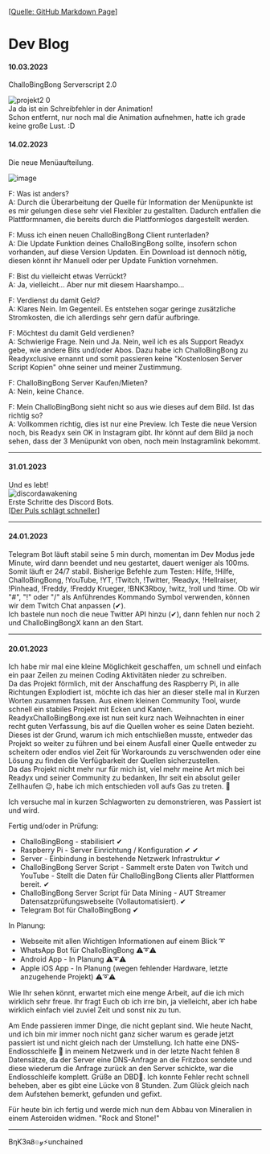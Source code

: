 [[Quelle: GitHub Markdown Page](https://github.com/BNK3R-Boy/ReadyxChalloBingBong/blob/main/devblog.md)]  
# Dev Blog

#### 10.03.2023
ChalloBingBong Serverscript 2.0

![projekt2 0](https://user-images.githubusercontent.com/17516608/224299025-82b5d5ba-9695-4fe3-bdbe-bc102514d333.gif)  
Ja da ist ein Schreibfehler in der Animation!  
Schon entfernt, nur noch mal die Animation aufnehmen, hatte ich grade keine große Lust. :D

#### 14.02.2023
Die neue Menüaufteilung.

![image](https://user-images.githubusercontent.com/17516608/218749247-4ea60f5b-f6cf-4596-8c9f-f9afee43809b.png)

F: Was ist anders?  
A: Durch die Überarbeitung der Quelle für Information der Menüpunkte ist es mir gelungen diese sehr viel Flexibler zu gestallten. Dadurch entfallen die Plattformnamen, die bereits durch die Plattformlogos dargestellt werden.  
  
F: Muss ich einen neuen ChalloBingBong Client runterladen?  
A: Die Update Funktion deines ChalloBingBong sollte, insofern schon vorhanden, auf diese Version Updaten. Ein Download ist dennoch nötig, diesen könnt ihr Manuell oder per Update Funktion vornehmen.  
  
F: Bist du vielleicht etwas Verrückt?  
A: Ja, vielleicht... Aber nur mit diesem Haarshampo...  
  
F: Verdienst du damit Geld?  
A: Klares Nein. Im Gegenteil. Es entstehen sogar geringe zusätzliche Stromkosten, die ich allerdings sehr gern dafür aufbringe.  
  
F: Möchtest du damit Geld verdienen?  
A: Schwierige Frage. Nein und Ja. Nein, weil ich es als Support Readyx gebe, wie andere Bits und/oder Abos. Dazu habe ich ChalloBingBong zu Readyxclusive ernannt und somit passieren keine "Kostenlosen Server Script Kopien" ohne seiner und meiner Zustimmung.  
  
F: ChalloBingBong Server Kaufen/Mieten?  
A: Nein, keine Chance.  

F: Mein ChalloBingBong sieht nicht so aus wie dieses auf dem Bild. Ist das richtig so?  
A: Vollkommen richtig, dies ist nur eine Preview. Ich Teste die neue Version noch, bis Readyx sein OK in Instagram gibt. Ihr könnt auf dem Bild ja noch sehen, dass der 3 Menüpunkt von oben, noch mein Instagramlink bekommt.  

---

#### 31.01.2023
Und es lebt!  
![discordawakening](https://user-images.githubusercontent.com/17516608/215745474-4c88183f-6c0a-44ed-9ecc-75284820b99a.png)  
Erste Schritte des Discord Bots.  
[[Der Puls schlägt schneller](https://www.google.com/search?q=du+puls+schl%C3%A4g+schneller+h%C3%B6rst+du+unsere&rlz=1C1CHBF_deDE981DE981&oq=du+puls+schl%C3%A4g+schneller+h%C3%B6rst+du+unsere+&aqs=chrome..69i57j69i64.15195j0j7&sourceid=chrome&ie=UTF-8#fpstate=ive&vld=cid:52bb0cde,vid:gUsmfvZe024)]  

---

#### 24.01.2023
Telegram Bot läuft stabil seine 5 min durch, momentan im Dev Modus jede Minute, wird dann beendet und neu gestartet, dauert weniger als 100ms. Somit läuft er 24/7 stabil. Bisherige Befehle zum Testen: Hilfe, !Hilfe, ChalloBingBong, !YouTube, !YT, !Twitch, !Twitter, !Readyx, !Hellraiser, !Pinhead, !Freddy, !Freddy Krueger, !BNK3Rboy, !witz, !roll und !time. Ob wir "#", "!" oder "/" als Anführendes Kommando Symbol verwenden, können wir dem Twitch Chat anpassen (✔).  
Ich bastele nun noch die neue Twitter API hinzu (✔), dann fehlen nur noch 2 und ChalloBingBongX kann an den Start. 

---

#### 20.01.2023
Ich habe mir mal eine kleine Möglichkeit geschaffen, um schnell und einfach ein paar Zeilen zu meinen Coding Aktivitäten nieder zu schreiben.  
Da das Projekt förmlich, mit der Anschaffung des Raspberry Pi, in alle Richtungen Explodiert ist, möchte ich das hier an dieser stelle mal in Kurzen Worten zusammen fassen. Aus einem kleinen Community Tool, wurde schnell ein stabiles Projekt mit Ecken und Kanten. ReadyxChalloBingBong.exe ist nun seit kurz nach Weihnachten in einer recht guten Verfassung, bis auf die Quellen woher es seine Daten bezieht. Dieses ist der Grund, warum ich mich entschließen musste, entweder das Projekt so weiter zu führen und bei einem Ausfall einer Quelle entweder zu scheitern oder endlos viel Zeit für Workarounds zu verschwenden oder eine Lösung zu finden die Verfügbarkeit der Quellen sicherzustellen.  
Da das Projekt nicht mehr nur für mich ist, viel mehr meine Art mich bei Readyx und seiner Community zu bedanken, Ihr seit ein absolut geiler Zellhaufen 😉, habe ich mich entschieden voll aufs Gas zu treten. 🚗

Ich versuche mal in kurzen Schlagworten zu demonstrieren, was Passiert ist und wird.

Fertig und/oder in Prüfung:

- ChalloBingBong - stabilisiert ✔
- Raspberry Pi - Server Einrichtung / Konfiguration ✔ ✔
- Server - Einbindung in bestehende Netzwerk Infrastruktur ✔
- ChalloBingBong Server Script - Sammelt erste Daten von Twitch und YouTube - Stellt die Daten für ChalloBingBong Clients aller Plattformen bereit. ✔
- ChalloBingBong Server Script für Data Mining - AUT Streamer Datensatzprüfungswebseite (Vollautomatisiert). ✔
- Telegram Bot für ChalloBingBong ✔

In Planung:

- Webseite mit allen Wichtigen Informationen auf einem Blick ➰
- WhatsApp Bot für ChalloBingBong ⚠➰⚠
- Android App - In Planung ⚠➰⚠
- Apple iOS App - In Planung (wegen fehlender Hardware, letzte anzugehende Projekt) ⚠➰⚠

Wie Ihr sehen könnt, erwartet mich eine menge Arbeit, auf die ich mich wirklich sehr freue.
Ihr fragt Euch ob ich irre bin, ja vielleicht, aber ich habe wirklich einfach viel zuviel Zeit und sonst nix zu tun.

Am Ende passieren immer Dinge, die nicht geplant sind. Wie heute Nacht, und ich bin mir immer noch nicht ganz sicher warum es gerade jetzt passiert ist und nicht gleich nach der Umstellung.
Ich hatte eine DNS-Endlosschleife 🔂 in meinem Netzwerk und in der letzte Nacht fehlen 8 Datensätze, da der Server eine DNS-Anfrage an die Fritzbox sendete und diese wiederum die Anfrage zurück an den Server schickte, war die Endlosschleife komplett. Grüße an DBD🔁. Ich konnte Fehler recht schnell beheben, aber es gibt eine Lücke von 8 Stunden. Zum Glück gleich nach dem Aufstehen bemerkt, gefunden und gefixt.

Für heute bin ich fertig und werde mich nun dem Abbau von Mineralien in einem Asteroiden widmen. "Rock and Stone!"

---

BηƘ3яᏰ๏𝓎⚡unchained

